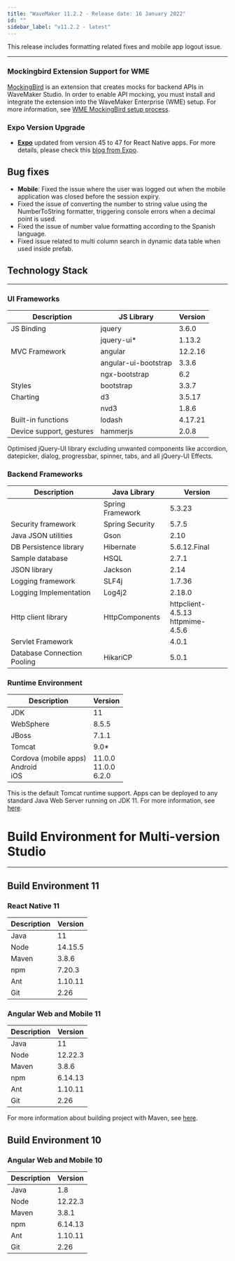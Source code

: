 ```yaml
---
title: "WaveMaker 11.2.2 - Release date: 16 January 2022"
id: ""
sidebar_label: "v11.2.2 - latest"
---
```

This release includes formatting related fixes and mobile app logout issue.

---

### Mockingbird Extension Support for WME

[MockingBird](/learn/app-development/services/mock-services/mock-imported-apis) is an extension that creates mocks for backend APIs in WaveMaker Studio. In order to enable API mocking, you must install and integrate the extension into the WaveMaker Enterprise (WME) setup. For more information, see [WME MockingBird setup process](/learn/extensions/mockingbird/enterprise/getting-started).

### Expo Version Upgrade

- **[Expo](https://expo.dev/)** updated from version 45 to 47 for React Native apps. For more details, please check this [blog from Expo](https://blog.expo.dev/expo-sdk-47-a0f6f5c038af).

## Bug fixes

- **Mobile**: Fixed the issue where the user was logged out when the mobile application was closed before the session expiry.
- Fixed the issue of converting the number to string value using the NumberToString formatter, triggering console errors when a decimal point is used. 
- Fixed the issue of number value formatting according to the Spanish language.
- Fixed issue related to multi column search in dynamic data table when used inside prefab.

## Technology Stack

---

### UI Frameworks

| Description | JS Library | Version |
| --- | --- | --- |
| JS Binding | jquery | 3.6.0 |
|  | jquery-ui* | 1.13.2 |
| MVC Framework | angular| 12.2.16|
|  | angular-ui-bootstrap | 3.3.6 |
|  | ngx-bootstrap | 6.2 |
| Styles | bootstrap | 3.3.7 |
| Charting | d3 | 3.5.17 |
|  | nvd3 | 1.8.6 |
| Built-in functions | lodash | 4.17.21|
| Device support, gestures | hammerjs | 2.0.8 |

Optimised jQuery-UI library excluding unwanted components like accordion, datepicker, dialog, progressbar, spinner, tabs, and all jQuery-UI Effects.

### Backend Frameworks

| Description | Java Library | Version |
| --- | --- | --- |
|  | Spring Framework  | 5.3.23|
| Security framework | Spring Security | 5.7.5|
| Java JSON utilities | Gson  |  2.10 |
| DB Persistence library | Hibernate |  5.6.12.Final|
| Sample database | HSQL |2.7.1 |
| JSON library | Jackson | 2.14|
| Logging framework | SLF4j | 1.7.36 |
| Logging Implementation | Log4j2 | 2.18.0|
| Http client library | HttpComponents | httpclient- 4.5.13 <br> httpmime- 4.5.6 |
| Servlet Framework |  | 4.0.1 |
|Database Connection Pooling | HikariCP | 5.0.1 |

### Runtime Environment

| Description | Version |
| --- | --- |
| JDK | 11 |
| WebSphere | 8.5.5 |
| JBoss | 7.1.1 |
| Tomcat | 9.0* |
| Cordova (mobile apps) <br> Android <br> iOS |11.0.0 <br> 11.0.0</span>  <br> 6.2.0 |

This is the default Tomcat runtime support. Apps can be deployed to any standard Java Web Server running on JDK 11. For more information, see [here](/learn/app-development/deployment/deployment-web-server).

# Build Environment for Multi-version Studio
---

## Build Environment 11 

### React Native 11

|Description|	Version|
|---|---|
|Java |11 |
|Node|14.15.5|
|Maven | 3.8.6|
|npm | 7.20.3|
|Ant|	1.10.11|
|Git|	2.26| 

### Angular Web and Mobile 11

|Description|	Version|
|---|---|
|Java | 11 |
|Node | 12.22.3|
|Maven| 3.8.6|
|npm |	6.14.13|
|Ant|	1.10.11|
|Git|	2.26| 

For more information about building project with Maven, see [here](/learn/app-development/deployment/building-with-maven).

## Build Environment 10

### Angular Web and Mobile 10

|Description|	Version|
|---|---|
|Java |1.8 |
|Node | 12.22.3|
|Maven|	3.8.1|
|npm |	6.14.13|
|Ant|	1.10.11|
|Git|	2.26| 
